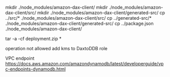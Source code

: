 mkdir ./node_modules/amazon-dax-client/
mkdir ./node_modules/amazon-dax-client/src/
mkdir ./node_modules/amazon-dax-client/generated-src/
cp ../src/* ./node_modules/amazon-dax-client/src/
cp ../generated-src/* ./node_modules/amazon-dax-client/generated-src/
cp ../package.json ./node_modules/amazon-dax-client/

tar -a -cf deployment.zip *

operation not allowed add kms to DaxtoDDB role

VPC endpoint https://docs.aws.amazon.com/amazondynamodb/latest/developerguide/vpc-endpoints-dynamodb.html